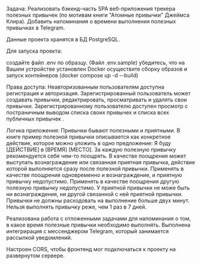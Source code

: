 Задача: 
Реализовать бэкенд-часть SPA веб-приложения трекера полезных привычек (по мотивам книги "Атомные привычки" Джеймса Клира).
Добавить напоминания о времени выполнения полезных привычках в Telegram.

Данные проекта хранятся в БД PostgreSQL.

Для запуска проекта:

создайте файл .env по образцу. (Файл .env.sample)
убедитесь, что на Вашем устройстве установлен Docker
осуществите сборку образов и запуск контейнеров (docker compose up -d --build)

Права доступа: 
Неавторизованным пользователям доступна регистрация и авторизация.
Зарегистрированный пользователь может создавать привычки, редактрировать, просматривать и удалять свои привычки.
Зарегистрированному пользователю доступен просмотр с постраничным выводом списка своих привычех и списка всех публичных привычек .

Логика приложения:
Привычки бывают полезными и приятными.
В книге пример полезной привычки описывается как конкретное действие, которое можно уложить в одно предложение:
Я буду [ДЕЙСТВИЕ] в [ВРЕМЯ] [МЕСТО].
За каждую полезную привычку рекомендуется себя чем-то поощрять.
В качестве поощрения может выступать вознаграждение или связанная приятная привычка, действие которой выполняется сразу после полезной привычки.
Применять в качестве поощрения одновременно и вознаграждение, и приятную привычку недопустимо.
Применять в качестве поощрения другую полезную привычку недопустимо.
У приятной привычки не може быть ни вознаграждения, ни другой связанной с ней приятной привычки.
Привычки не должны расходовать на выполнение больше двух минут.
Нельзя выполнять привычку реже, чем 1 раз в 7 дней.

Реализована работа с отложенными задачами для напоминания о том, в какое время полезные привычки необходимо выполнять.
Выполнена интегрирация с мессенджером Telegram, который занимается рассылкой уведомлений.

Настроен CORS, чтобы фронтенд мог подключаться к проекту на развернутом сервере.
